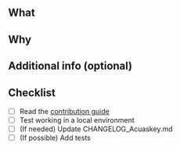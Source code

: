 <!-- ℹ 읽어주세요 / お読みください / README
PR을 보내주셔서 감사합니다! PR을 작성하기 전에 기여 가이드를 먼저 확인해 주세요:
PRありがとうございます！ PRを作成する前に、コントリビューションガイドをご確認ください:
Thank you for your PR! Before creating a PR, please check the contribution guide:
https://github.com/kokonect-link/Acuaskey/blob/develop/CONTRIBUTING.md
-->

## What
<!-- 이 PR은 무엇을 변경하며, 어떻게 달라집니까? -->
<!-- このPRで何をしたのか？ どう変わるのか？ -->
<!-- What did you do with this PR? How will it change things? -->

## Why
<!-- 왜 그렇게 변경했나요? 어떤 의도인가요? 문제는 무엇인가요? -->
<!-- なぜそうするのか？ どういう意図なのか？ 何が困っているのか？ -->
<!-- Why do you do it? What are your intentions? What is the problem? -->

## Additional info (optional)
<!-- 테스트 관점 등 -->
<!-- テスト観点など -->
<!-- Test perspective, etc -->

## Checklist
- [ ] Read the [contribution guide](https://github.com/kokonect-link/Acuaskey/blob/develop/CONTRIBUTING.md)
- [ ] Test working in a local environment
- [ ] (If needed) Update CHANGELOG_Acuaskey.md
- [ ] (If possible) Add tests
